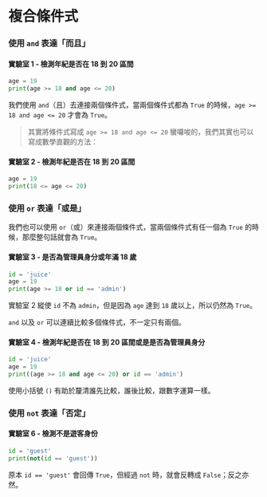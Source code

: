 # 複合條件式

### 使用 `and` 表達「而且」

#### 實驗室 1 - 檢測年紀是否在 18 到 20 區間

```python
age = 19
print(age >= 18 and age <= 20)
```

我們使用 `and`（且）去連接兩個條件式，當兩個條件式都為 `True` 的時候，`age >= 18 and age <= 20` 才會為 `True`。

> 其實將條件式寫成 `age >= 18 and age <= 20` 蠻囉唆的，我們其實也可以寫成數學直觀的方法：

#### 實驗室 2 - 檢測年紀是否在 18 到 20 區間

```python
age = 19
print(18 <= age <= 20)
```

### 使用 `or` 表達「或是」

我們也可以使用 `or`（或）來連接兩個條件式，當兩個條件式有任一個為 `True` 的時候，那麼整句話就會為 `True`。

#### 實驗室 3 - 是否為管理員身分或年滿 18 歲

```python
id = 'juice'
age = 19
print(age >= 18 or id == 'admin')
```

實驗室 2 縱使 `id` 不為 `admin`，但是因為 `age` 達到 `18` 歲以上，所以仍然為 `True`。

`and` 以及 `or` 可以連續比較多個條件式，不一定只有兩個。

#### 實驗室 4 - 檢測年紀是否在 18 到 20 區間或是是否為管理員身分

```python
id = 'juice'
age = 19
print((age >= 18 and age <= 20) or id == 'admin')
```

使用小括號 `()` 有助於釐清誰先比較，誰後比較，跟數字運算一樣。

### 使用 `not` 表達「否定」

#### **實驗室 6 - 檢測不是遊客身份**

```python
id = 'guest'
print(not(id == 'guest'))
```

原本 `id == 'guest'` 會回傳 `True`，但經過 `not` 時，就會反轉成 `False`；反之亦然。

























